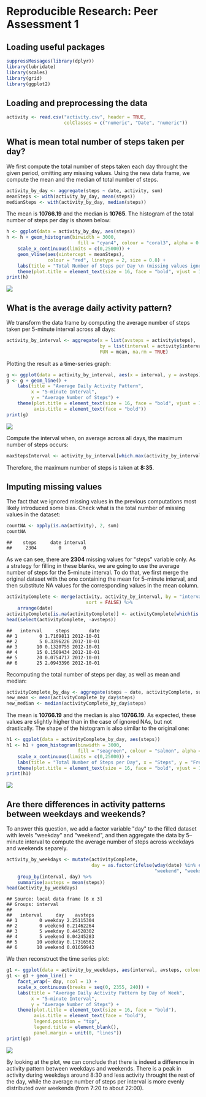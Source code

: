 # Reproducible Research: Peer Assessment 1

## Loading useful packages

```r
suppressMessages(library(dplyr))
library(lubridate)
library(scales)
library(grid)
library(ggplot2)
```

## Loading and preprocessing the data

```r
activity <- read.csv("activity.csv", header = TRUE, 
                     colClasses = c("numeric", "Date", "numeric"))
```


## What is mean total number of steps taken per day?

We first compute the total number of steps taken each day throught the given period, omitting any missing values. Using the new data frame, we compute the mean and the median of total number of steps.


```r
activity_by_day <- aggregate(steps ~ date, activity, sum)
meanSteps <- with(activity_by_day, mean(steps))
medianSteps <- with(activity_by_day, median(steps))
```

The mean is **10766.19** and the median is **10765**. The histogram of the total number of steps per day is shown below:


```r
h <- ggplot(data = activity_by_day, aes(steps))
h <- h + geom_histogram(binwidth = 3000, 
                          fill = "cyan4", colour = "coral3", alpha = 0.7) +
    scale_x_continuous(limits = c(0,25000)) + 
    geom_vline(aes(xintercept = meanSteps), 
               colour = "red", linetype = 2, size = 0.8) +
    labs(title = "Total Number of Steps per Day \n (missing values ignored)", x = "Steps", y = "Frequency") +
    theme(plot.title = element_text(size = 16, face = "bold", vjust = 1.5))
print(h)
```

![](PA1_template_files/figure-html/unnamed-chunk-4-1.png) 

## What is the average daily activity pattern?

We transform the data frame by computing the average number of steps taken per 5-minute interval across all days:


```r
activity_by_interval <- aggregate(x = list(avsteps = activity$steps),
                                  by = list(interval = activity$interval),
                                  FUN = mean, na.rm = TRUE)
```

Plotting the result as a time-series graph:


```r
g <- ggplot(data = activity_by_interval, aes(x = interval, y = avsteps))
g <- g + geom_line() +
    labs(title = "Average Daily Activity Pattern",
         x = "5–minute Interval",
         y = "Average Number of Steps") + 
    theme(plot.title = element_text(size = 16, face = "bold", vjust = 1.5),
          axis.title = element_text(face = "bold"))
print(g)
```

![](PA1_template_files/figure-html/unnamed-chunk-6-1.png) 

Compute the interval when, on average across all days, the maximum number of steps occurs:


```r
maxStepsInterval <- activity_by_interval[which.max(activity_by_interval$avsteps), "interval"]
```

Therefore, the maximum number of steps is taken at **8:35**.

## Imputing missing values
The fact that we ignored missing values in the previous computations most likely introduced some bias. Check what is the total number of missing values in the dataset:


```r
countNA <- apply(is.na(activity), 2, sum)
countNA
```

```
##    steps     date interval 
##     2304        0        0
```

As we can see, there are **2304** missing values for "steps" variable only. As a strategy for filling in these blanks, we are going to use the average number of steps for the 5–minute interval. To do that, we first merge the original dataset with the one containing the mean for 5–minute interval, and then substitute NA values for the corresponding values in the mean column.


```r
activityComplete <- merge(activity, activity_by_interval, by = "interval", 
                             sort = FALSE) %>%
    arrange(date)
activityComplete[is.na(activityComplete)] <- activityComplete[which(is.na(activityComplete$steps)),"avsteps"]
head(select(activityComplete, -avsteps))
```

```
##   interval     steps       date
## 1        0 1.7169811 2012-10-01
## 2        5 0.3396226 2012-10-01
## 3       10 0.1320755 2012-10-01
## 4       15 0.1509434 2012-10-01
## 5       20 0.0754717 2012-10-01
## 6       25 2.0943396 2012-10-01
```

Recomputing the total number of steps per day, as well as mean and median:


```r
activityComplete_by_day <- aggregate(steps ~ date, activityComplete, sum)
new_mean <- mean(activityComplete_by_day$steps)
new_median <- median(activityComplete_by_day$steps)
```

The mean is **10766.19** and the median is also **10766.19**. As expected, these values are slightly higher than in the case of ignored NAs, but not drastically. The shape of the histogram is also similar to the original one:


```r
h1 <- ggplot(data = activityComplete_by_day, aes(steps))
h1 <- h1 + geom_histogram(binwidth = 3000, 
                          fill = "seagreen", colour = "salmon", alpha = 0.7) +
    scale_x_continuous(limits = c(0,25000)) + 
    labs(title = "Total Number of Steps per Day", x = "Steps", y = "Frequency") +
    theme(plot.title = element_text(size = 16, face = "bold", vjust = 1.5))
print(h1)
```

![](PA1_template_files/figure-html/unnamed-chunk-11-1.png) 

## Are there differences in activity patterns between weekdays and weekends?

To answer this question, we add a factor variable "day" to the filled dataset with levels "weekday" and "weekend", and then aggregate the data by 5–minute interval to compute the average number of steps across weekdays and weekends separely.


```r
activity_by_weekdays <- mutate(activityComplete,
                               day = as.factor(ifelse(wday(date) %in% c(1,7),
                                                      "weekend", "weekday"))) %>%
    group_by(interval, day) %>%
    summarise(avsteps = mean(steps))
head(activity_by_weekdays)
```

```
## Source: local data frame [6 x 3]
## Groups: interval
## 
##   interval     day    avsteps
## 1        0 weekday 2.25115304
## 2        0 weekend 0.21462264
## 3        5 weekday 0.44528302
## 4        5 weekend 0.04245283
## 5       10 weekday 0.17316562
## 6       10 weekend 0.01650943
```


We then reconstruct the time series plot:


```r
g1 <- ggplot(data = activity_by_weekdays, aes(interval, avsteps, colour = day))
g1 <- g1 + geom_line() + 
    facet_wrap(~ day, ncol = 1) +
    scale_x_continuous(breaks = seq(0, 2355, 240)) + 
    labs(title = "Average Daily Activity Pattern by Day of Week",
         x = "5–minute Interval",
         y = "Average Number of Steps") + 
    theme(plot.title = element_text(size = 16, face = "bold"),
          axis.title = element_text(face = "bold"),
          legend.position = "top",
          legend.title = element_blank(),
          panel.margin = unit(0, "lines"))
print(g1)
```

![](PA1_template_files/figure-html/unnamed-chunk-13-1.png) 

By looking at the plot, we can conclude that there is indeed a difference in activity pattern between weekdays and weekends. There is a peak in activity during weekdays around 8:30 and less activity throught the rest of the day, while the average number of steps per interval is more evenly distributed over weekends (from 7:20 to about 22:00).
